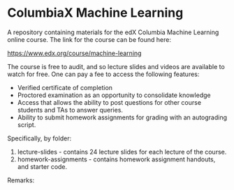# ColumbiaX Machine Learning

A repository containing materials for the edX Columbia Machine Learning online course. The link for the course can be found here:

https://www.edx.org/course/machine-learning

The course is free to audit, and so lecture slides and videos are available to watch for free. One can pay a fee to access the following features:

* Verified certificate of completion
* Proctored examination as an opportunity to consolidate knowledge
* Access that allows the ability to post questions for other course students and TAs to answer queries.
* Ability to submit homework assignments for grading with an autograding script.

Specifically, by folder:

1) lecture-slides - contains 24 lecture slides for each lecture of the course.
2) homework-assignments - contains homework assignment handouts, and starter code.

Remarks:


